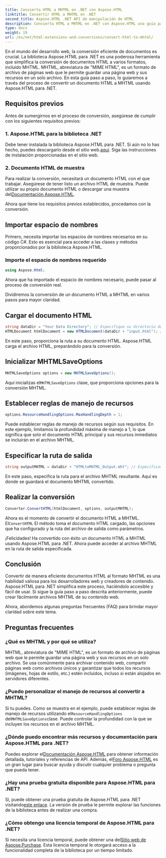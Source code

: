 ```yaml
---
title: Convierta HTML a MHTML en .NET con Aspose.HTML
linktitle: Convertir HTML a MHTML en .NET
second_title: Aspose.HTML .NET API de manipulación de HTML
description: Convierta HTML a MHTML en .NET con Aspose.HTML una guía paso a paso para un archivado eficiente de contenido web. Aprenda a utilizar Aspose.HTML para .NET para crear archivos MHTML.
type: docs
weight: 19
url: /es/net/html-extensions-and-conversions/convert-html-to-mhtml/
---
```


En el mundo del desarrollo web, la conversión eficiente de documentos es crucial. La biblioteca Aspose.HTML para .NET es una poderosa herramienta que simplifica la conversión de documentos HTML a varios formatos, incluido MHTML. MHTML, abreviatura de "MIME HTML", es un formato de archivo de páginas web que le permite guardar una página web y sus recursos en un solo archivo. En esta guía paso a paso, lo guiaremos a través del proceso de convertir un documento HTML a MHTML usando Aspose.HTML para .NET.

## Requisitos previos

Antes de sumergirnos en el proceso de conversión, asegúrese de cumplir con los siguientes requisitos previos:

### 1. Aspose.HTML para la biblioteca .NET

 Debe tener instalada la biblioteca Aspose.HTML para .NET. Si aún no lo has hecho, puedes descargarlo desde el sitio web.[aquí](https://releases.aspose.com/html/net/). Siga las instrucciones de instalación proporcionadas en el sitio web.

### 2. Documento HTML de muestra

Para realizar la conversión, necesitará un documento HTML con el que trabajar. Asegúrese de tener listo un archivo HTML de muestra. Puede utilizar su propio documento HTML o descargar una muestra del[Documentación Aspose.HTML](https://reference.aspose.com/html/net/).

Ahora que tiene los requisitos previos establecidos, procedamos con la conversión.

## Importar espacio de nombres

Primero, necesita importar los espacios de nombres necesarios en su código C#. Esto es esencial para acceder a las clases y métodos proporcionados por la biblioteca Aspose.HTML.

### Importe el espacio de nombres requerido

```csharp
using Aspose.Html;
```

Ahora que ha importado el espacio de nombres necesario, puede pasar al proceso de conversión real.

Dividiremos la conversión de un documento HTML a MHTML en varios pasos para mayor claridad.

## Cargar el documento HTML

```csharp
string dataDir = "Your Data Directory"; // Especifique su directorio de datos
HTMLDocument htmlDocument = new HTMLDocument(dataDir + "input.html"); // Cargar el documento HTML
```

En este paso, proporciona la ruta a su documento HTML. Aspose.HTML carga el archivo HTML, preparándolo para la conversión.

## Inicializar MHTMLSaveOptions

```csharp
MHTMLSaveOptions options = new MHTMLSaveOptions();
```

 Aquí inicializas el`MHTMLSaveOptions` clase, que proporciona opciones para la conversión MHTML.

## Establecer reglas de manejo de recursos

```csharp
options.ResourceHandlingOptions.MaxHandlingDepth = 1;
```

Puede establecer reglas de manejo de recursos según sus requisitos. En este ejemplo, limitamos la profundidad máxima de manejo a 1, lo que significa que solo el documento HTML principal y sus recursos inmediatos se incluirán en el archivo MHTML.

## Especificar la ruta de salida

```csharp
string outputMHTML = dataDir + "HTMLtoMHTML_Output.mht"; // Especificar la ruta del archivo de salida
```

En este paso, especifica la ruta para el archivo MHTML resultante. Aquí es donde se guardará el documento MHTML convertido.

## Realizar la conversión

```csharp
Converter.ConvertHTML(htmlDocument, options, outputMHTML);
```

 Ahora es el momento de convertir el documento HTML a MHTML. El`ConvertHTML` El método toma el documento HTML cargado, las opciones que ha configurado y la ruta del archivo de salida como parámetros.

¡Felicidades! Ha convertido con éxito un documento HTML a MHTML usando Aspose.HTML para .NET. Ahora puede acceder al archivo MHTML en la ruta de salida especificada.

## Conclusión

Convertir de manera eficiente documentos HTML al formato MHTML es una habilidad valiosa para los desarrolladores web y creadores de contenido. Aspose.HTML para .NET simplifica este proceso, haciéndolo accesible y fácil de usar. Si sigue la guía paso a paso descrita anteriormente, puede crear fácilmente archivos MHTML de su contenido web.

Ahora, abordemos algunas preguntas frecuentes (FAQ) para brindar mayor claridad sobre este tema.

## Preguntas frecuentes

### ¿Qué es MHTML y por qué se utiliza?

MHTML, abreviatura de "MIME HTML", es un formato de archivo de páginas web que le permite guardar una página web y sus recursos en un solo archivo. Se usa comúnmente para archivar contenido web, compartir páginas web como archivos únicos y garantizar que todos los recursos (imágenes, hojas de estilo, etc.) estén incluidos, incluso si están alojados en servidores diferentes.

### ¿Puedo personalizar el manejo de recursos al convertir a MHTML?

 Sí tu puedes. Como se muestra en el ejemplo, puede establecer reglas de manejo de recursos utilizando el`ResourceHandlingOptions` del`MHTMLSaveOptions`clase. Puede controlar la profundidad con la que se incluyen los recursos en el archivo MHTML.

### ¿Dónde puedo encontrar más recursos y documentación para Aspose.HTML para .NET?

 Puedes explorar el[Documentación Aspose.HTML](https://reference.aspose.com/html/net/) para obtener información detallada, tutoriales y referencias de API. Además, el[Foro Aspose.HTML](https://forum.aspose.com/) es un gran lugar para buscar ayuda y discutir cualquier problema o pregunta que pueda tener.

### ¿Hay una prueba gratuita disponible para Aspose.HTML para .NET?

 Sí, puede obtener una prueba gratuita de Aspose.HTML para .NET visitando[este enlace](https://releases.aspose.com/). La versión de prueba le permite explorar las funciones de la biblioteca antes de realizar una compra.

### ¿Cómo obtengo una licencia temporal de Aspose.HTML para .NET?

 Si necesita una licencia temporal, puede obtener una del[Sitio web de Aspose.Purchase](https://purchase.aspose.com/temporary-license/). Esta licencia temporal le otorgará acceso a la funcionalidad completa de la biblioteca por un tiempo limitado.

